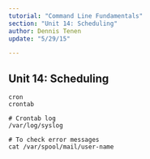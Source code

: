 ```yaml
---
tutorial: "Command Line Fundamentals"
section: "Unit 14: Scheduling"
author: Dennis Tenen
update: "5/29/15"

---
```


## Unit 14: Scheduling

```
cron
crontab
```

```
# Crontab log
/var/log/syslog

# To check error messages
cat /var/spool/mail/user-name
```
